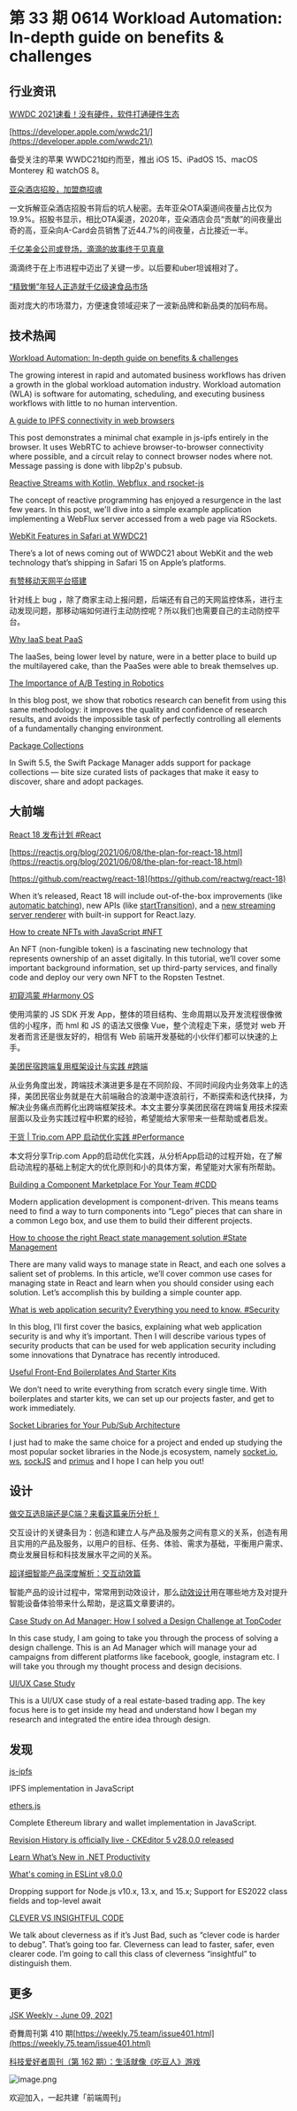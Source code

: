 # 第 33 期 0614 Workload Automation: In-depth guide on benefits & challenges
## 行业资讯
[WWDC 2021速看！没有硬件，软件打通硬件生态](https://mp.weixin.qq.com/s/x-0ghHwDUsMofppc5sLpJg)


[https://developer.apple.com/wwdc21/](https://developer.apple.com/wwdc21/)

备受关注的苹果 WWDC21如约而至，推出 iOS 15、iPadOS 15、macOS Monterey 和 watchOS 8。

[亚朵酒店招股，加盟商招魂](https://mp.weixin.qq.com/s/NrBGbzL8dHMGryq50Zz2BA)

一文拆解亚朵酒店招股书背后的坑人秘密。去年亚朵OTA渠道间夜量占比仅为19.9%。招股书显示，相比OTA渠道，2020年，亚朵酒店会员“贡献”的间夜量出奇的高，亚朵向A-Card会员销售了近44.7%的间夜量，占比接近一半。

[千亿美金公司或登场，滴滴的故事终于见真章](https://mp.weixin.qq.com/s/xEOedRL3URWKQnp4RPXbgQ)

滴滴终于在上市进程中迈出了关键一步。以后要和uber坦诚相对了。

[“精致懒”年轻人正造就千亿级速食品市场](https://mp.weixin.qq.com/s/2m1qdxscQCRbV_QnII0TFQ)

面对庞大的市场潜力，方便速食领域迎来了一波新品牌和新品类的加码布局。

## 技术热闻
[Workload Automation: In-depth guide on benefits & challenges](https://research.aimultiple.com/workload-automation/)

The growing interest in rapid and automated business workflows has driven a growth in the global workload automation industry. Workload automation (WLA) is software for automating, scheduling, and executing business workflows with little to no human intervention.

[A guide to IPFS connectivity in web browsers](https://blog.ipfs.io/2021-06-10-guide-to-ipfs-connectivity-in-browsers/)

This post demonstrates a minimal chat example in js-ipfs entirely in the browser. It uses WebRTC to achieve browser-to-browser connectivity where possible, and a circuit relay to connect browser nodes where not. Message passing is done with libp2p's pubsub.

[Reactive Streams with Kotlin, Webflux, and rsocket-js](https://auth0.com/blog/reactive-streams-with-kotlin-webflux-and-rsocket-js/#An-analogy-for-reactive-programming)

The concept of reactive programming has enjoyed a resurgence in the last few years. In this post, we'll dive into a simple example application implementing a WebFlux server accessed from a web page via RSockets.

[WebKit Features in Safari at WWDC21](https://webkit.org/blog/11700/webkit-features-in-safari-at-wwdc21/)

There’s a lot of news coming out of WWDC21 about WebKit and the web technology that’s shipping in Safari 15 on Apple’s platforms.

[有赞移动天网平台搭建](https://tech.youzan.com/mobileskynet/)

针对线上 bug ，除了商家主动上报问题，后端还有自己的天网监控体系，进行主动发现问题，那移动端如何进行主动防控呢？所以我们也需要自己的主动防控平台。

[Why IaaS beat PaaS](https://www.swyx.io/why-iaas-beat-paas/)

The IaaSes, being lower level by nature, were in a better place to build up the multilayered cake, than the PaaSes were able to break themselves up.

[The Importance of A/B Testing in Robotics](https://ai.googleblog.com/2021/06/the-importance-of-ab-testing-in-robotics.html)

In this blog post, we show that robotics research can benefit from using this same methodology: it improves the quality and confidence of research results, and avoids the impossible task of perfectly controlling all elements of a fundamentally changing environment.

[Package Collections](https://swift.org/blog/package-collections/)

In Swift 5.5, the Swift Package Manager adds support for package collections — bite size curated lists of packages that make it easy to discover, share and adopt packages.

## 大前端
[React 18 发布计划 #React](https://zh-hans.reactjs.org/blog/2021/06/08/the-plan-for-react-18.html)


[https://reactjs.org/blog/2021/06/08/the-plan-for-react-18.html](https://reactjs.org/blog/2021/06/08/the-plan-for-react-18.html)


[https://github.com/reactwg/react-18](https://github.com/reactwg/react-18)

When it’s released, React 18 will include out-of-the-box improvements (like [automatic batching](https://github.com/reactwg/react-18/discussions/21)), new APIs (like [startTransition](https://github.com/reactwg/react-18/discussions/41)), and a [new streaming server renderer](https://github.com/reactwg/react-18/discussions/37) with built-in support for React.lazy.

[How to create NFTs with JavaScript #NFT](https://blog.logrocket.com/how-to-create-nfts-with-javascript/)

An NFT (non-fungible token) is a fascinating new technology that represents ownership of an asset digitally. In this tutorial, we’ll cover some important background information, set up third-party services, and finally code and deploy our very own NFT to the Ropsten Testnet.

[初窥鸿蒙 #Harmony OS](https://mp.weixin.qq.com/s/yxpSglFwBufmA2arxUv8pw)

使用鸿蒙的 JS SDK 开发 App，整体的项目结构、生命周期以及开发流程很像微信的小程序，而 hml 和 JS 的语法又很像 Vue，整个流程走下来，感觉对 web 开发者而言还是很友好的，相信有 Web 前端开发基础的小伙伴们都可以快速的上手。

[美团民宿跨端复用框架设计与实践 #跨端](https://tech.meituan.com/2021/06/10/react-native-hybrid-practice-dsl-in-meituan.html)

从业务角度出发，跨端技术演进更多是在不同阶段、不同时间段内业务效率上的选择，美团民宿业务就是在大前端融合的浪潮中逐浪前行，不断探索和迭代抉择，为解决业务痛点而孵化出跨端框架技术。本文主要分享美团民宿在跨端复用技术探索层面以及业务实践过程中积累的经验，希望能给大家带来一些帮助或者启发。

[干货 | Trip.com APP 启动优化实践 #Performance](https://mp.weixin.qq.com/s/smWjs2X8HWvcvKW_DSXYJA)

本文将分享Trip.com App的启动优化实践，从分析App启动的过程开始，在了解启动流程的基础上制定大的优化原则和小的具体方案，希望能对大家有所帮助。

[Building a Component Marketplace For Your Team #CDD](https://blog.bitsrc.io/building-a-component-marketplace-for-your-team-31257314c56c)

Modern application development is component-driven. This means teams need to find a way to turn components into “Lego” pieces that can share in a common Lego box, and use them to build their different projects.

[How to choose the right React state management solution #State Management](https://blog.logrocket.com/how-to-choose-the-right-react-state-management-solution/)

There are many valid ways to manage state in React, and each one solves a salient set of problems. In this article, we’ll cover common use cases for managing state in React and learn when you should consider using each solution. Let’s accomplish this by building a simple counter app.

[What is web application security? Everything you need to know. #Security](https://www.dynatrace.com/news/blog/what-is-web-application-security/)

In this blog, I’ll first cover the basics, explaining what web application security is and why it’s important. Then I will describe various types of security products that can be used for web application security including some innovations that Dynatrace has recently introduced.

[Useful Front-End Boilerplates And Starter Kits](https://www.smashingmagazine.com/2021/06/useful-frontend-boilerplates-starter-kits/)

We don’t need to write everything from scratch every single time. With boilerplates and starter kits, we can set up our projects faster, and get to work immediately.

[Socket Libraries for Your Pub/Sub Architecture](https://javascript.plainenglish.io/socket-libraries-for-your-pub-sub-architecture-abdf3ec5f06d)

I just had to make the same choice for a project and ended up studying the most popular socket libraries in the Node.js ecosystem, namely [socket.io](https://www.npmjs.com/package/socket.io), [ws](https://www.npmjs.com/package/ws), [sockJS](https://www.npmjs.com/package/sockjs) and [primus](https://www.npmjs.com/package/primus) and I hope I can help you out!

## 设计
[做交互选B端还是C端？来看这篇亲历分析！](https://www.uisdc.com/tob-or-toc)

交互设计的关键条目为：创造和建立人与产品及服务之间有意义的关系，创造有用且实用的产品及服务，以用户的目标、任务、体验、需求为基础，平衡用户需求、商业发展目标和科技发展水平之间的关系。

[超详细智能产品深度解析：交互动效篇](https://www.uisdc.com/smart-panel-2)

智能产品的设计过程中，常常用到动效设计，那么[动效设计](https://www.uisdc.com/tag/%e5%8a%a8%e6%95%88%e8%ae%be%e8%ae%a1)用在哪些地方及对提升智能设备体验带来什么帮助，是这篇文章要讲的。

[Case Study on Ad Manager: How I solved a Design Challenge at TopCoder](https://uxplanet.org/case-study-on-ad-manager-how-i-solved-a-design-challenge-at-topcoder-9cfa3044615c)

In this case study, I am going to take you through the process of solving a design challenge. This is an Ad Manager which will manage your ad campaigns from different platforms like facebook, google, instagram etc. I will take you through my thought process and design decisions.

[UI/UX Case Study](https://blog.prototypr.io/ui-ux-case-study-590938bd2809)

This is a UI/UX case study of a real estate-based trading app. The key focus here is to get inside my head and understand how I began my research and integrated the entire idea through design.

## 发现
[js-ipfs](https://github.com/ipfs/js-ipfs)

IPFS implementation in JavaScript

[ethers.js](https://github.com/ethers-io/ethers.js)

Complete Ethereum library and wallet implementation in JavaScript.

[Revision History is officially live - CKEditor 5 v28.0.0 released](https://ckeditor.com/blog/revision-history-is-officially-live-ckeditor-5-v28.0.0-released/)


[Learn What’s New in .NET Productivity](https://devblogs.microsoft.com/visualstudio/learn-whats-new-in-net-productivity/)


[What's coming in ESLint v8.0.0](https://eslint.org/blog/2021/06/whats-coming-in-eslint-8.0.0)

Dropping support for Node.js v10.x, 13.x, and 15.x; Support for ES2022 class fields and top-level await

[CLEVER VS INSIGHTFUL CODE](https://www.hillelwayne.com/post/cleverness/)

We talk about cleverness as if it’s Just Bad, such as “clever code is harder to debug”. That’s going too far. Cleverness can lead to faster, safer, even clearer code. I’m going to call this class of cleverness “insightful” to distinguish them.

## 更多
[JSK Weekly - June 09, 2021](https://javascriptkicks.com/)


奇舞周刊第 410 期[https://weekly.75.team/issue401.html](https://weekly.75.team/issue401.html)

[科技爱好者周刊（第 162 期）：生活就像《吃豆人》游戏](http://www.ruanyifeng.com/blog/2021/06/weekly-issue-162.html)

![image.png](https://cdn.nlark.com/yuque/0/2020/png/85771/1605930034828-7fc81343-651f-4a15-8465-eebe5a23cf61.png#height=31&id=C5Hpa&margin=%5Bobject%20Object%5D&name=image.png&originHeight=90&originWidth=2186&originalType=binary&ratio=1&size=14325&status=done&style=none&width=746)


欢迎加入，一起共建「前端周刊」
